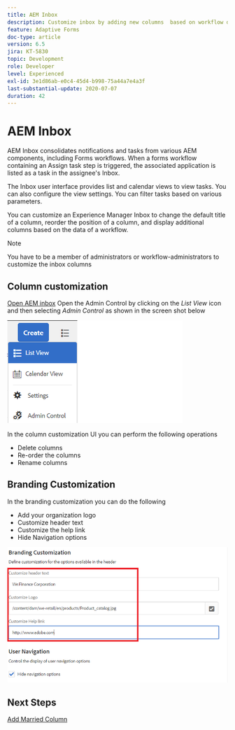 ```yaml
---
title: AEM Inbox
description: Customize inbox by adding new columns  based on workflow data
feature: Adaptive Forms
doc-type: article
version: 6.5
jira: KT-5830
topic: Development
role: Developer
level: Experienced
exl-id: 3e1d86ab-e0c4-45d4-b998-75a44a7e4a3f
last-substantial-update: 2020-07-07
duration: 42
---
```

# AEM Inbox

AEM Inbox consolidates notifications and tasks from various AEM components, including Forms workflows. When a forms workflow containing an Assign task step is triggered, the associated application is listed as a task in the assignee's Inbox.

The Inbox user interface provides list and calendar views to view tasks. You can also configure the view settings. You can filter tasks based on various parameters.
 
You can customize an Experience Manager Inbox to change the default title of a column, reorder the position of a column, and display additional columns based on the data of a workflow.

>[!NOTE]
>
>You have to be a member of administrators or workflow-administrators to customize the inbox columns

## Column customization

[Open AEM inbox](http://localhost:4502/aem/inbox)
Open the Admin Control by clicking on the _List View_ icon and then selecting _Admin Control_ as shown in the screen shot below

![admin-control](assets/open-customization.png)

In the column customization UI you can perform the following operations

* Delete columns
* Re-order the columns
* Rename columns

## Branding Customization

In the branding customization you can do the following

* Add your organization logo
* Customize header text
* Customize the help link
* Hide Navigation options

![inbox-branding](assets/branding-customization.PNG)

## Next Steps

[Add Married Column](./add-married-column.md)
